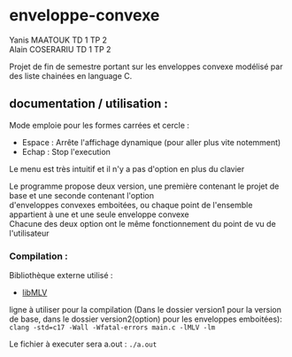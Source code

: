 # enveloppe-convexe
Yanis MAATOUK TD 1 TP 2  
Alain COSERARIU TD 1 TP 2

Projet de fin de semestre portant sur les enveloppes convexe modélisé par des liste chainées en language C.

## documentation / utilisation :

Mode emploie pour les formes carrées et cercle :
* Espace : Arrête l'affichage dynamique (pour aller plus vite notemment)
* Echap : Stop l'execution  

Le menu est très intuitif et il n'y a pas d'option en plus du clavier  
  
Le programme propose deux version, une première contenant le projet de base et une seconde contenant l'option  
d'enveloppes convexes emboitées, ou chaque point de l'ensemble appartient à une et une seule enveloppe convexe  
Chacune des deux option ont le même fonctionnement du point de vu de l'utilisateur

### Compilation :
Bibliothèque externe utilisé :
* [libMLV](http://www-igm.univ-mlv.fr/~boussica/mlv/index.html "Page officiel librairie MLV")

ligne à utiliser pour la compilation (Dans le dossier version1 pour la version de base, dans le dossier version2(option) pour les enveloppes emboitées):
`clang -std=c17 -Wall -Wfatal-errors main.c -lMLV -lm`

Le fichier à executer sera a.out : `./a.out`
